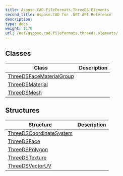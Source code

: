 ```yaml
---
title: Aspose.CAD.FileFormats.ThreeDS.Elements
second_title: Aspose.CAD for .NET API Reference
description: 
type: docs
weight: 1170
url: /net/aspose.cad.fileformats.threeds.elements/
---
```



## Classes

| Class | Description |
| --- | --- |
| [ThreeDSFaceMaterialGroup](./threedsfacematerialgroup/) |  |
| [ThreeDSMaterial](./threedsmaterial/) |  |
| [ThreeDSMesh](./threedsmesh/) |  |
## Structures

| Structure | Description |
| --- | --- |
| [ThreeDSCoordinateSystem](./threedscoordinatesystem/) |  |
| [ThreeDSFace](./threedsface/) |  |
| [ThreeDSPolygon](./threedspolygon/) |  |
| [ThreeDSTexture](./threedstexture/) |  |
| [ThreeDSVectorUV](./threedsvectoruv/) |  |


